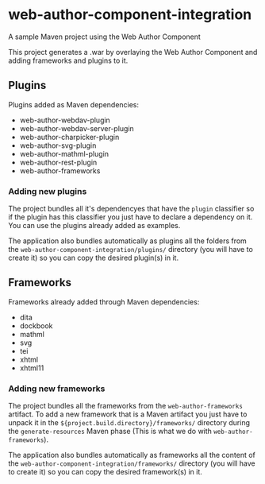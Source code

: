 # web-author-component-integration
A sample Maven project using the Web Author Component

This project generates a .war by overlaying the Web Author Component and adding frameworks and plugins to it.

## Plugins


Plugins added as Maven dependencies:

* web-author-webdav-plugin
* web-author-webdav-server-plugin
* web-author-charpicker-plugin
* web-author-svg-plugin
* web-author-mathml-plugin
* web-author-rest-plugin
* web-author-frameworks

### Adding new plugins

The project bundles all it's dependencyes that have the `plugin` classifier so if the plugin has this classifier you just have to declare a dependency on it. You can use the plugins already added as examples.

The application also bundles automatically as plugins all the folders from the `web-author-component-integration/plugins/` directory (you will have to create it) so you can copy the desired plugin(s) in it.



## Frameworks


Frameworks already added through Maven dependencies:

* dita
* dockbook
* mathml
* svg
* tei
* xhtml
* xhtml11

### Adding new frameworks

The project bundles all the frameworks from the  `web-author-frameworks` artifact. To add a new framework that is a Maven artifact you just have to unpack it in the `${project.build.directory}/frameworks/` directory during the `generate-resources` Maven phase (This is what we do with  `web-author-frameworks`).

The application also bundles automatically as frameworks all the content of the `web-author-component-integration/frameworks/` directory (you will have to create it) so you can copy the desired framework(s) in it.
